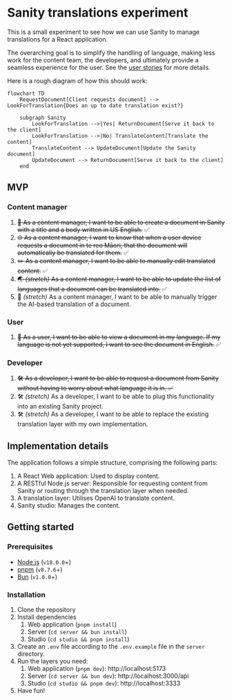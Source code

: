 # Sanity translations experiment

This is a small experiment to see how we can use Sanity to manage translations for a React application.

The overarching goal is to simplify the handling of language, making less work for the content team, the developers, and ultimately provide a seamless experience for the user. See the [user stories](#mvp) for more details.

Here is a rough diagram of how this should work:

```mermaid
flowchart TD
    RequestDocument[Client requests document] --> LookForTranslation{Does an up to date translation exist?}

    subgraph Sanity
        LookForTranslation -->|Yes| ReturnDocument[Serve it back to the client]
        LookForTranslation -->|No| TranslateContent[Translate the content]
        TranslateContent --> UpdateDocument[Update the Sanity document]
        UpdateDocument --> ReturnDocument[Serve it back to the client]
    end
```

## MVP

### Content manager

1. ~~:memo: As a content manager, I want to be able to create a document in Sanity with a title and a body written in US English.~~ :white_check_mark:
1. ~~:globe_with_meridians: As a content manager, I want to know that when a user device requests a document in te reo Māori, that the document will automatically be translated for them.~~ :white_check_mark:
1. ~~:pencil2: As a content manager, I want to be able to manually edit translated content.~~ :white_check_mark:
1. ~~:earth_asia: _(stretch)_ As a content manager, I want to be able to update the list of languages that a document can be translated into.~~ :white_check_mark:
1. :robot: _(stretch)_ As a content manager, I want to be able to manually trigger the AI-based translation of a document.

### User

1. ~~:book: As a user, I want to be able to view a document in my language. If my language is not yet supported, I want to see the document in English.~~ :white_check_mark:

### Developer

1. ~~:hammer_and_wrench: As a developer, I want to be able to request a document from Sanity without having to worry about what language it is in. :white_check_mark:~~
1. :hammer_and_wrench: _(stretch)_ As a developer, I want to be able to plug this functionality into an existing Sanity project.
1. :hammer_and_wrench: _(stretch)_ As a developer, I want to be able to replace the existing translation layer with my own implementation.

## Implementation details

The application follows a simple structure, comprising the following parts:

1. A React Web application: Used to display content.
1. A RESTful Node.js server: Responsible for requesting content from Sanity or routing through the translation layer when needed.
1. A translation layer: Utilises OpenAI to translate content.
1. Sanity studio: Manages the content.

## Getting started

### Prerequisites

- [Node.js](https://nodejs.org/en/download) (`v18.0.0`+)
- [pnpm](https://pnpm.io/installation) (`v8.7.6`+)
- [Bun](https://bun.sh) (`v1.0.0`+)

### Installation

1. Clone the repository
1. Install dependencies
    1. Web application (`pnpm install`)
    1. Server (`cd server && bun install`)
    1. Studio (`cd studio && pnpm install`)
1. Create an `.env` file according to the `.env.example` file in the `server` directory.
1. Run the layers you need:
    1. Web application (`pnpm dev`): http://localhost:5173
    1. Server (`cd server && bun dev`): http://localhost:3000/api
    1. Studio (`cd studio && pnpm dev`): http://localhost:3333
1. Have fun!
